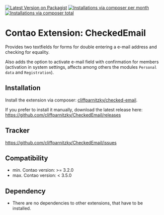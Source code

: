 [![Latest Version on Packagist](http://img.shields.io/packagist/v/cliffparnitzky/checked-email.svg?style=flat)](https://packagist.org/packages/cliffparnitzky/checked-email)
[![Installations via composer per month](http://img.shields.io/packagist/dm/cliffparnitzky/checked-email.svg?style=flat)](https://packagist.org/packages/cliffparnitzky/checked-email)
[![Installations via composer total](http://img.shields.io/packagist/dt/cliffparnitzky/checked-email.svg?style=flat)](https://packagist.org/packages/cliffparnitzky/checked-email)

Contao Extension: CheckedEmail
==============================

Provides two textfields for forms for double entering a e-mail address and checking for equality.

Also adds the option to activate e-mail field with confirmation for members (activation in system settings, affects among others the modules `Personal data` and `Registration`).


Installation
------------

Install the extension via composer: [cliffparnitzky/checked-email](https://packagist.org/packages/cliffparnitzky/checked-email).

If you prefer to install it manually, download the latest release here: https://github.com/cliffparnitzky/CheckedEmail/releases


Tracker
-------

https://github.com/cliffparnitzky/CheckedEmail/issues


Compatibility
-------------

- min. Contao version: >= 3.2.0
- max. Contao version: <  3.5.0


Dependency
----------

- There are no dependencies to other extensions, that have to be installed.